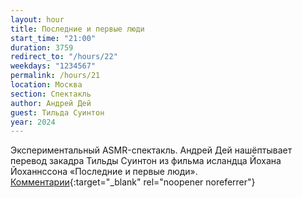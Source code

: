 ```yaml
---
layout: hour
title: Последние и первые люди
start_time: "21:00"
duration: 3759
redirect_to: "/hours/22"
weekdays: "1234567"
permalink: /hours/21
location: Москва
section: Спектакль
author: Андрей Дей
guest: Тильда Суинтон
year: 2024
---
```


Экспериментальный ASMR-спектакль. Андрей Дей нашёптывает перевод закадра Тильды Суинтон из фильма исландца Йохана Йоханнссона «Последние и первые люди». [Комментарии](https://t.me/+nk0UKze8dEczZDAy){:target="_blank" rel="noopener noreferrer"}
